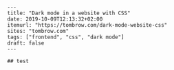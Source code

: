     ---
    title: "Dark mode in a website with CSS"
    date: 2019-10-09T12:13:32+02:00
    itemurl: "https://tombrow.com/dark-mode-website-css"
    sites: "tombrow.com"
    tags: ["frontend", "css", "dark mode"]
    draft: false
    ---

    ## test
    